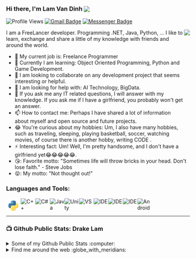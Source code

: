 ### Hi there, I'm Lam Van Dinh <img src="https://verified-badge.vedb.me/wp-content/uploads/2020/07/Facebook-Logo-Verified-Badge-PNG.png" align="center" height="20"/>
![Profile Views](https://komarev.com/ghpvc/?username=drakelam&color=blue)
[![Gmail Badge](https://img.shields.io/badge/-lamvandinhdev@gmail.com-c14438?style=flat&logo=Gmail&logoColor=white)](mailto:lamvandinhdev@gmail.com "Connect via Email")
[![Messenger Badge](https://img.shields.io/badge/-Messenger-0078FF?style=flat&logo=Messenger&logoColor=white)](https://m.me/DrakeLam.Dev "Connect on Facebook")

<a href="https://drakelam.com"><img src="https://drakelam.github.io/DrakeUI-Framework/image/drakelam.gif" align="right" height="300" /></a>

I am a FreeLancer developer. Programming .NET, Java, Python, ... I like to learn, exchange and share a little of my knowledge with friends and around the world.

- 🔭 My current job is: Freelance Programmer
- 🌱 Currently I am learning: Object Oriented Programming, Python and Game Development.
- 👯 I am looking to collaborate on any development project that seems interesting or helpful.
- 🤔 I am looking for help with: AI Technology, BigData.
- 💬 If you ask me any IT related questions, I will answer with my knowledge. If you ask me if I have a girlfriend, you probably won't get an answer.
- 📫 How to contact me: Perhaps I have shared a lot of information about myself and open source and future projects.
- 😂 You're curious about my hobbies: Um, I also have many hobbies, such as traveling, sleeping, playing basketball, soccer, watching movies, of course there is another hobby, writing CODE .
- ⚡ Interesting fact: Um! Well, I'm pretty handsome, and I don't have a girlfriend yet😂😂😂😂😂.
- 😘: Favorite motto: "Sometimes life will throw bricks in your head. Don't lose faith." - Steve Jobs
- 😝: My motto: "Not thought out!"

### Languages and Tools:

<img align="left" alt="Python" width="40px" src="https://raw.githubusercontent.com/github/explore/80688e429a7d4ef2fca1e82350fe8e3517d3494d/topics/python/python.png"/>
<img align="left" alt="C++" width="40px" src="https://drakelam.github.io/DrakeUI-Framework/image/c-plus.png"/>
<img align="left" alt="C#" width="40px" src="https://drakelam.github.io/DrakeUI-Framework/image/c-sharp.png"/>
<img align="left" alt="Java" width="40px" src="https://drakelam.github.io/DrakeUI-Framework/image/java.png"/>
<img align="left" alt="Unity" width="40px" src="https://drakelam.github.io/DrakeUI-Framework/image/unity.png"/>
<img align="left" alt="VS" width="40px" src="https://drakelam.github.io/DrakeUI-Framework/image/visualstudio.png"/>
<img align="left" alt="IDE" width="40px" src="https://drakelam.github.io/DrakeUI-Framework/image/pycharm.png"/>
<img align="left" alt="IDE" width="40px" src="https://drakelam.github.io/DrakeUI-Framework/image/phpstorm.png"/>
<img align="left" alt="IDE" width="40px" src="https://drakelam.github.io/DrakeUI-Framework/image/intellij-idea.png"/>
<img align="left" alt="Android" width="40px" src="https://drakelam.github.io/DrakeUI-Framework/image/android-original.svg"/>


<br />
<br />

---

### 📺 Github Public Stats: Drake Lam
<details>
  <summary>Some of my Github Public Stats :computer:</summary>
  
   <a href="https://drakelam.com/"><img src="https://drakelam.github.io/DrakeUI-Framework/image/lamvandinh.jpg" align="right" height="275" /></a>

  [![My Github Stats](https://github-readme-stats.vercel.app/api/?username=drakelam&count_private=true&theme=tokyonight&showicons=true)](https://github.com/drakelam)

  ----
  
</details>

<details>
  <summary>Find me around the web :globe_with_meridians:</summary>
  
[![Instagram Badge](https://img.shields.io/badge/-Instagram-C13584?style=flat&logo=Instagram&logoColor=white)](# "Follow on Instagram")
[![YouTube Badge](https://img.shields.io/badge/-YouTube-FF0000?style=flat&logo=YouTube&logoColor=white)](# "My YouTube")
[![Github Badge](https://img.shields.io/badge/-Github-039BE5?style=flat&logo=GitHub&logoColor=white)](https://gist.github.com/drakelam "Gist Github")
----

</details>
  
  
  
  
  
  
  
  
